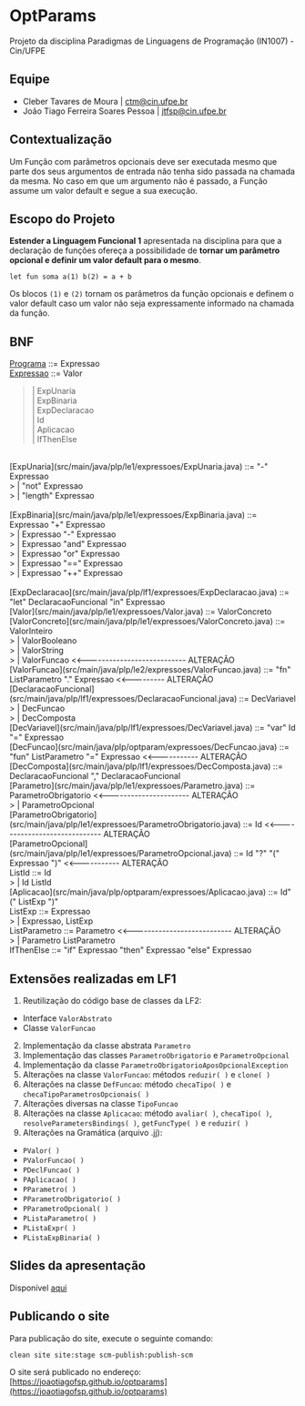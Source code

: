# OptParams
Projeto da disciplina Paradigmas de Linguagens de Programação (IN1007) - Cin/UFPE

## Equipe
* Cleber Tavares de Moura | ctm@cin.ufpe.br
* João Tiago Ferreira Soares Pessoa | jtfsp@cin.ufpe.br

## Contextualização
Um Função com parâmetros opcionais deve ser executada mesmo que parte dos seus argumentos de entrada não tenha sido passada na chamada da mesma.
No caso em que um argumento não é passado, a Função assume um valor default e segue a sua execução.

## Escopo do Projeto
**Estender a Linguagem Funcional 1** apresentada na disciplina para que a declaração de funções ofereça a possibilidade de **tornar um parâmetro opcional e definir um valor default para o mesmo**.

```
let fun soma a(1) b(2) = a + b
```

Os blocos ``(1)`` e ``(2)`` tornam os parâmetros da função opcionais e definem o valor default caso um valor não seja expressamente informado na chamada da função.

## BNF
[Programa](src/main/java/plp/lf1/Programa.java) ::= Expressao
<br />
[Expressao](src/main/java/plp/le1/expressoes/Expressao.java) ::= Valor <br />
>	| ExpUnaria <br />
>	| ExpBinaria <br />
>	| ExpDeclaracao <br />
>	| Id <br />
>	| Aplicacao <br />
>	| IfThenElse <br />
<br />
[ExpUnaria](src/main/java/plp/le1/expressoes/ExpUnaria.java) ::= "-" Expressao <br />
>	| "not" Expressao <br />
>	| "length" Expressao <br />
<br />
[ExpBinaria](src/main/java/plp/le1/expressoes/ExpBinaria.java) ::= Expressao "+" Expressao <br />
>	| Expressao "-" Expressao <br />
>	| Expressao "and" Expressao <br />
>	| Expressao "or" Expressao <br />
>	| Expressao "==" Expressao <br />
>	| Expressao "++" Expressao <br />
<br />
[ExpDeclaracao](src/main/java/plp/lf1/expressoes/ExpDeclaracao.java) ::= "let" DeclaracaoFuncional "in" Expressao
<br />
[Valor](src/main/java/plp/le1/expressoes/Valor.java) ::= ValorConcreto
<br />
[ValorConcreto](src/main/java/plp/le1/expressoes/ValorConcreto.java) ::= ValorInteiro <br />
>	| ValorBooleano <br />
>	| ValorString <br />
> | ValorFuncao	<<--------------------------- ALTERAÇÃO
<br />
[ValorFuncao](src/main/java/plp/le2/expressoes/ValorFuncao.java) ::= "fn" ListParametro "." Expressao  <<--------- ALTERAÇÃO
<br />
[DeclaracaoFuncional](src/main/java/plp/lf1/expressoes/DeclaracaoFuncional.java) ::= DecVariavel <br />
>	| DecFuncao <br />
>	| DecComposta
<br />
[DecVariavel](src/main/java/plp/lf1/expressoes/DecVariavel.java) ::= "var" Id "=" Expressao
<br />
[DecFuncao](src/main/java/plp/optparam/expressoes/DecFuncao.java) ::= "fun" ListParametro "=" Expressao	<<----------- ALTERAÇÃO
<br />
[DecComposta](src/main/java/plp/lf1/expressoes/DecComposta.java) ::= DeclaracaoFuncional "," DeclaracaoFuncional
<br />
[Parametro](src/main/java/plp/le1/expressoes/Parametro.java) ::= ParametroObrigatorio   <<---------------------- ALTERAÇÃO <br />
>	| ParametroOpcional
<br />
[ParametroObrigatorio](src/main/java/plp/le1/expressoes/ParametroObrigatorio.java) ::= Id   <<----------------------------- ALTERAÇÃO
<br />
[ParametroOpcional](src/main/java/plp/le1/expressoes/ParametroOpcional.java) ::= Id "?" "(" Expressao ")"	<<----------- ALTERAÇÃO
<br />
ListId ::= Id <br />
>	| Id ListId
<br />
[Aplicacao](src/main/java/plp/optparam/expressoes/Aplicacao.java) ::= Id"(" ListExp ")"
<br />
ListExp ::= Expressao <br />
>	| Expressao, ListExp
<br />
ListParametro ::= Parametro	<<--------------------------- ALTERAÇÃO <br />
>	| Parametro ListParametro
<br />
IfThenElse ::= "if" Expressao "then" Expressao "else" Expressao

## Extensões realizadas em LF1
1. Reutilização do código base de classes da LF2:
* Interface ```ValorAbstrato```
* Classe ```ValorFuncao```
2. Implementação da classe abstrata ```Parametro```
3. Implementação das classes ```ParametroObrigatorio``` e ```ParametroOpcional```
4. Implementação da classe ```ParametroObrigatorioAposOpcionalException```
5. Alterações na classe ```ValorFuncao```: métodos ```reduzir( )``` e ```clone( )```
6. Alterações na classe ```DefFuncao```: método ```checaTipo( )``` e ```checaTipoParametrosOpcionais( )```
7. Alterações diversas na classe ```TipoFuncao```
8. Alterações na classe ```Aplicacao```: método ```avaliar( )```, ```checaTipo( )```, ```resolveParametersBindings( )```, ```getFuncType( )``` e ```reduzir( )```
9. Alterações na Gramática (arquivo .jj):
* ```PValor( )```
* ```PValorFuncao( )```
* ```PDeclFuncao( )```
* ```PAplicacao( )```
* ```PParametro( )```
* ```PParametroObrigatorio( )```
* ```PParametroOpcional( )```
* ```PListaParametro( )```
* ```PListaExpr( )```
* ```PListaExpBinaria( )```

## Slides da apresentação

Disponível [aqui](https://docs.google.com/presentation/d/1Pb0hrHNTp-KSgiCw7io2ZlQeYakQCfIfzsrDbpknP34/edit?usp=sharing)

## Publicando o site

Para publicação do site, execute o seguinte comando:

```
clean site site:stage scm-publish:publish-scm
```

O site será publicado no endereço: [https://joaotiagofsp.github.io/optparams](https://joaotiagofsp.github.io/optparams)
